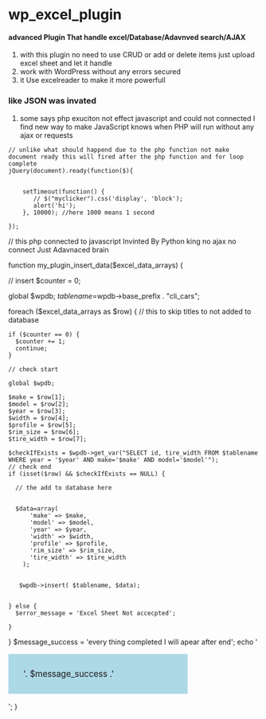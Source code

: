 # wp_excel_plugin

#### advanced Plugin That handle excel/Database/Adavnved search/AJAX 

1. with this plugin no need to use CRUD or add or delete items just upload excel sheet and let it handle 
2. work with WordPress without any errors secured
3. it Use excelreader to make it more powerfull 


### like JSON was invated

1. some says php exuciton not effect javascript and could not connected I find new way to make JavaScript knows when PHP will run without any ajax or requests

```
// unlike what should happend due to the php function not make document ready this will fired after the php function and for loop complete
jQuery(document).ready(function($){


    setTimeout(function() {
       // $("myclicker").css('display', 'block');
       alert('hi');
    }, 10000); //here 1000 means 1 second

});

```
// this php connected to javascript Invinted By Python king no ajax no connect Just Adavnaced brain

function my_plugin_insert_data($excel_data_arrays) {

// insert
$counter = 0;

global $wpdb;
$tablename=$wpdb->base_prefix . "cli_cars";

  foreach ($excel_data_arrays as $row) {
    // this to skip titles to not added to database

    if ($counter == 0) {
      $counter += 1;
      continue;
    }

    // check start

    global $wpdb;

    $make = $row[1];
    $model = $row[2];
    $year = $row[3];
    $width = $row[4];
    $profile = $row[5];
    $rim_size = $row[6];
    $tire_width = $row[7];

    $checkIfExists = $wpdb->get_var("SELECT id, tire_width FROM $tablename WHERE year = '$year' AND make='$make' AND model='$model'");
    // check end
    if (isset($row) && $checkIfExists == NULL) {

      // the add to database here


      $data=array(
          'make' => $make,
          'model' => $model,
          'year' => $year,
          'width' => $width,
          'profile' => $profile,
          'rim_size' => $rim_size,
          'tire_width' => $tire_width
        );


       $wpdb->insert( $tablename, $data);


    } else {
      $error_message = 'Excel Sheet Not accecpted';

    }

  }
   $message_success = 'every thing completed I will apear after end';
   echo '<p style="background:lightblue;font-size:1.2em;padding:30px;width:300px;">'. $message_success .'</p>';
}
```
